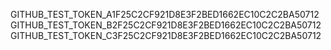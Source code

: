 GITHUB_TEST_TOKEN_A1F25C2CF921D8E3F2BED1662EC10C2C2BA50712
GITHUB_TEST_TOKEN_B2F25C2CF921D8E3F2BED1662EC10C2C2BA50712
GITHUB_TEST_TOKEN_C3F25C2CF921D8E3F2BED1662EC10C2C2BA50712
